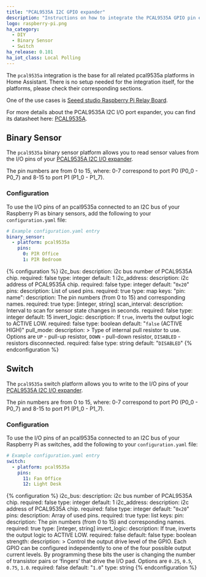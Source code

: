 ```yaml
---
title: "PCAL9535A I2C GPIO expander"
description: "Instructions on how to integrate the PCAL9535A GPIO pin expander with I2C interface into Home Assistant."
logo: raspberry-pi.png
ha_category:
  - DIY
  - Binary Sensor
  - Switch
ha_release: 0.101
ha_iot_class: Local Polling
---
```


The `pcal9535a` integration is the base for all related pcal9535a platforms in Home Assistant. There is no setup needed for the integration itself, for the platforms, please check their corresponding sections.

One of the use cases is [Seeed studio Raspberry Pi Relay Board](http://wiki.seeedstudio.com/Raspberry_Pi_Relay_Board_v1.0/).

For more details about the PCAL9535A I2C I/O port expander, you can find its datasheet here: [PCAL9535A](https://www.nxp.com/docs/en/data-sheet/PCAL9535A.pdf).

## Binary Sensor

The `pcal9535a` binary sensor platform allows you to read sensor values from the I/O pins of your [PCAL9535A I2C I/O expander](https://www.nxp.com/products/interfaces/ic-spi-serial-interface-devices/ic-general-purpose-i-o/low-voltage-16-bit-ic-bus-i-o-port-with-interrupt-and-agile-i-o:PCAL9535A).

The pin numbers are from 0 to 15, where: 0-7 correspond to port P0 (P0_0 - P0_7) and 8-15 to port P1 (P1_0 - P1_7).

### Configuration

To use the I/O pins of an pcal9535a connected to an I2C bus of your Raspberry Pi as binary sensors, add the following to your `configuration.yaml` file:

```yaml
# Example configuration.yaml entry
binary_sensor:
  - platform: pcal9535a
    pins:
      0: PIR Office
      1: PIR Bedroom
```

{% configuration %}
i2c_bus:
  description: i2c bus number of PCAL9535A chip.
  required: false
  type: integer
  default: 1
i2c_address:
  description: i2c address of PCAL9535A chip.
  required: false
  type: integer
  default: "`0x20`"
pins:
  description: List of used pins.
  required: true
  type: map
  keys:
    "pin: name":
      description: The pin numbers (from 0 to 15) and corresponding names.
      required: true
      type: [integer, string]
scan_interval:
  description: Interval to scan for sensor state changes in seconds.
  required: false
  type: integer
  default: 15
invert_logic:
  description: If `true`, inverts the output logic to ACTIVE LOW.
  required: false
  type: boolean
  default: "`false` (ACTIVE HIGH)"
pull_mode:
  description: >
    Type of internal pull resistor to use.
    Options are `UP` - pull-up resistor, `DOWN` - pull-down resistor, `DISABLED` - resistors disconnected.
  required: false
  type: string
  default: "`DISABLED`"
{% endconfiguration %}

## Switch

The `pcal9535a` switch platform allows you to write to the I/O pins of your [PCAL9535A I2C I/O expander](https://www.nxp.com/products/interfaces/ic-spi-serial-interface-devices/ic-general-purpose-i-o/low-voltage-16-bit-ic-bus-i-o-port-with-interrupt-and-agile-i-o:PCAL9535A).

The pin numbers are from 0 to 15, where: 0-7 correspond to port P0 (P0_0 - P0_7) and 8-15 to port P1 (P1_0 - P1_7).

### Configuration

To use the I/O pins of an pcal9535a connected to an I2C bus of your Raspberry Pi as switches, add the following to your `configuration.yaml` file:

```yaml
# Example configuration.yaml entry
switch:
  - platform: pcal9535a
    pins:
      11: Fan Office
      12: Light Desk
```

{% configuration %}
i2c_bus:
  description: i2c bus number of PCAL9535A chip.
  required: false
  type: integer
  default: 1
i2c_address:
  description: i2c address of PCAL9535A chip.
  required: false
  type: integer
  default: "`0x20`"
pins:
  description: Array of used pins.
  required: true
  type: list
  keys:
    pin:
      description: The pin numbers (from 0 to 15) and corresponding names.
      required: true
      type: [integer, string]
invert_logic:
  description: If true, inverts the output logic to ACTIVE LOW.
  required: false
  default: false
  type: boolean
strength:
  description: >
    Control the output drive level of the GPIO. Each GPIO can be configured independently to one of the four possible output current levels. By programming these bits the user is changing the number of transistor pairs or ‘fingers’ that drive the I/O pad.
    Options are `0.25`, `0.5`, `0.75`, `1.0`.
  required: false
  default: "`1.0`"
  type: string
{% endconfiguration %}
